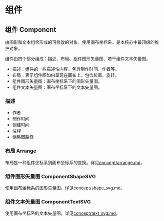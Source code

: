 # 组件

## 组件 Component

由图形和文本组合形成的可修改的对象，使用画布坐标系。是本核心中最顶级的维护对象。

组件由四个部分组成：描述、布局、组件图形矢量图、若干组件文本矢量图。

- 描述：组件的一些描述性内容。包含制作时间、作者等。
- 布局：表示组件图如何呈现在画布上。包含位置、旋转。
- 组件图形矢量图：画布坐标系下的图形矢量图。
- 组件文本矢量图：画布坐标系下的文本矢量图。

### 描述

- 作者
- 制作时间
- 创建时间
- 注释
- 缩略图路径

### 布局 Arrange

布局是一种组件坐标系到画布坐标系的变换。详见[concept/arrange.md](arrange.md)。

### 组件图形矢量图 ComponentShapeSVG

使用画布坐标系的图形矢量图。详见[concept/shape_svg.md](shape_svg.md)。

### 组件文本矢量图 ComponentTextSVG

使用画布坐标系的文本矢量图。详见[concept/text_svg.md](text_svg.md)。